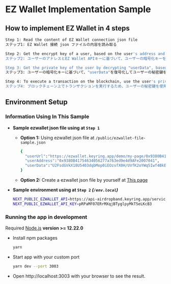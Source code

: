 # EZ Wallet Implementation Sample

## How to implement EZ Wallet in 4 steps
  ```bash
  Step 1: Read the content of EZ Wallet connection json file
  ステップ1: EZ Wallet 接続 json ファイルの内容を読み取る

  Step 2: Get the encrypt key of a user, based on the user's address and EZ Wallet API key
  ステップ2: ユーザーのアドレスとEZ Wallet APIキーに基づいて、ユーザーの暗号化キーを取得する

  Step 3: Get the private key of the user by decrypting "userData", based on the user's encrypted key
  ステップ3: ユーザーの暗号化キーに基づいて、"userData"を復号化してユーザーの秘密鍵を取得する

  Step 4: To execute a transaction on the blockchain, use the user's private key to create a Web3 wallet then execute eth_signMessage
  ステップ4: ブロックチェーン上でトランザクションを実行するため、ユーザーの秘密鍵を使用してWeb3ウォレットを作成し、eth_signMessageを実行する
  ```


## Environment Setup

### Information Using In This Sample

- **Sample ezwallet json file using at `Step 1`**

  - **Option 1:** Using ezwallet json file at `/public/ezwallet-file-sample.json`
      ```bash
      {
        "userUrl":"https://ezwallet.keyring.app/demo/my-page/0x9380B41754634056277a763ed9e4d9AFe2007041",
        "userAddress":"0x9380B41754634056277a763ed9e4d9AFe2007041",
        "userData":"U2FsdGVkX18U5403dqbMop0iEOzsfX0H/UVfK2oYWq5Iwf4BkERg35hXZICPQd370oFxuYwmyxK2yTk7KGFE9oD6YOyWXXKu4zJ7DboT7uDjIMeqA56IzcEqC9wFsn0o"
      }
      ```
  - **Option 2:** Create a ezwallet json file by yourself at [This page](https://ezwallet.keyring.app/activate/demo)
&nbsp;
- **Sample environment using at `Step 2` _(`/env.local`)_**
  ```bash
  NEXT_PUBLIC_EZWALLET_API=https://api-airdropband.keyring.app/service/v1
  NEXT_PUBLIC_EZWALLET_API_KEY=pRPaMF07ERrMXqjBTyglpyMkT5eLKcB3
  ```

### Running the app in development
Required [Node.js](https://nodejs.org) **version >= 12.22.0**

- Install npm packages
  ```bash
  yarn
  ```

- Start app with your custom port
  ```bash
  yarn dev --port 3003
  ```

- Open http://localhost:3003 with your browser to see the result.

